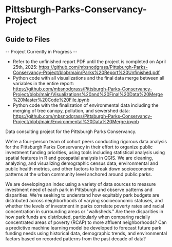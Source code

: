 # Pittsburgh-Parks-Conservancy-Project

## Guide to Files
-- Project Currently in Progress --
- Refer to the unfinished report PDF until the project is completed on April 25th, 2025: https://github.com/mbsnodgrass/Pittsburgh-Parks-Conservancy-Project/blob/main/Parks%20Report%20Unfinished.pdf
- Python code with all visualizations and the final data merge between all variables in the entire report: https://github.com/mbsnodgrass/Pittsburgh-Parks-Conservancy-Project/blob/main/Visualizations%20and%20Final%20Data%20Merge%20Master%20Code%20File.ipynb
- Python code with the finalization of environmental data including the merging of tree canopy, pollution, and sewershed data: https://github.com/mbsnodgrass/Pittsburgh-Parks-Conservancy-Project/blob/main/Environmental%20Data%20Merge.ipynb

Data consulting project for the Pittsburgh Parks Conservancy.

We're a four-person team of cohort peers conducting rigorous data analysis for the Pittsburgh Parks Conservancy in their effort to organize public investment funding priorities, using tools including statistical analysis using spatial features in R and geospatial analysis in QGIS. We are cleaning, analyzing, and visualizing demographic census data, environmental and public health metrics, and other factors to break down socioeconomic patterns at the urban community level anchored around public parks.

We are developing an index using a variety of data sources to measure investment need of each park in Pittsburgh and observe patterns and disparities. We're seeking to understand how equitably park budgets are distributed across neighborhoods of varying socioeconomic statuses, and whether the levels of investment in parks correlate poverty rates and racial concentration in surrounding areas or "walksheds." Are there disparities in how park funds are distributed, particularly when comparing racially concentrated areas of poverty (RCAP) to more affluent neighborhoods? Can a predictive machine learning model be developed to forecast future park funding needs using historical data, demographic trends, and environmental factors based on recorded patterns from the past decade of data?
